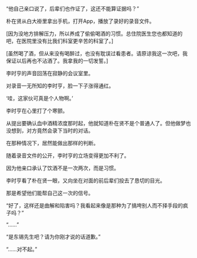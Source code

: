 “他自己亲口说了，后辈们也作证了，这还不能算证据吗？”

朴在贤从白大褂里拿出手机，打开App，播放了录好的录音文件。

[因为没地方排解压力，所以养成了偷偷喝酒的习惯。总住院医生您也都知道的吧，在医院里没有比我们科室更辛苦的科室了。]

[虽然喝了酒，但从来没有喝醉过，也没有耽误过看患者。请原谅我这一次吧，我保证以后再也不沾酒了。我拿我的一切发誓。]

李时亨的声音回荡在寂静的会议室里。

对录音一无所知的李时亨，脸一下子涨得通红。

‘哇，这家伙可真是个人物啊。’

李时亨在心里打了个寒颤。

从提出要确认血中酒精浓度那时起，他就知道朴在贤不是个普通人了。但他做梦也没想到，对方竟然会录下当时的对话。

在那种情况下，居然能做出那样的判断。

随着录音文件的公开，李时亨的立场变得更加不利了。

因为他亲口承认了饮酒不是一次两次，而是习惯。

李时亨看了朴在贤一眼，又向坐在对面的前后辈们投去了恳切的目光。

那是希望他们能帮自己这一次的信号。

“好了，这样还是曲解和陷害吗？我看起来像是那种为了搞垮别人而不择手段的疯子吗？”

“……”

“是东锡先生吧？请为你刚才说的话道歉。”

“……对不起。”
